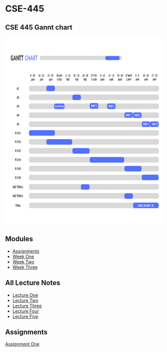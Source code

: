 # CSE-445

<h2>CSE 445 Gannt chart</h2>
<a href="https://www.canva.com/design/DAFXPc2Rijg/q7my9bGo8ztDmwOHvfX4TA/edit">
 <img src="./chart.png" alt="Project Gannt Chart" title="Project Gannt Chart" style="width: 1000px; height: 600px;" />
  </a>
  

## Modules 
* [Assignments](https://github.com/berrios96sean/CSE-445/tree/main/Assignments)<br/>
* [Week One](https://github.com/berrios96sean/CSE-445/tree/main/Week_One)</br>
* [Week Two](https://github.com/berrios96sean/CSE-445/tree/main/Week_Two)</br>
* [Week Three](https://github.com/berrios96sean/CSE-445/tree/main/Week_Three)</br>

## All Lecture Notes 
* [Lecture One](https://github.com/berrios96sean/CSE-445/blob/main/Week_One/Lecture_One_Notes.txt)</br>
* [Lecture Two](https://github.com/berrios96sean/CSE-445/blob/main/Week_Two/2_1_Notes.txt)</br>
* [Lecture Three](https://github.com/berrios96sean/CSE-445/blob/main/Week_Two/2_1_Notes.txt)</br>
* [Lecture Four](https://github.com/berrios96sean/CSE-445/blob/main/Week_Two/2_2_Notes.txt)</br>
* [Lecture Five]()</br>

## Assignments 
[Assignment One](https://github.com/berrios96sean/CSE-445/tree/main/Assignments/A1Berrios_Sean_Part1)<br/>

